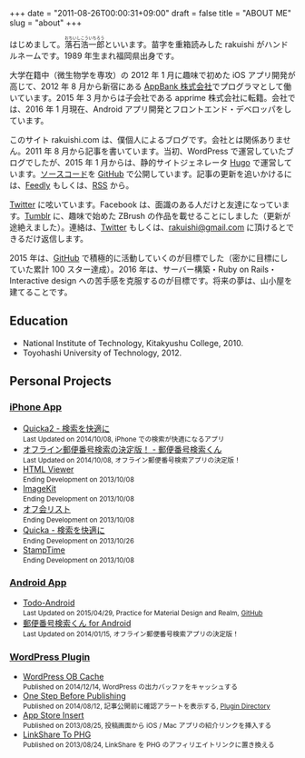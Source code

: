 +++
date = "2011-08-26T00:00:31+09:00"
draft = false
title = "ABOUT ME"
slug = "about"
+++

はじめまして。<ruby>落石浩一郎<rt>おちいしこういちろう</rt></ruby>といいます。苗字を重箱読みした rakuishi がハンドルネームです。1989 年生まれ福岡県出身です。

大学在籍中（微生物学を専攻）の 2012 年 1 月に趣味で初めた iOS アプリ開発が高じて、2012 年 8 月から新宿にある [AppBank 株式会社](http://www.appbank.net)でプログラマとして働いています。2015 年 3 月からは子会社である apprime 株式会社に転籍。会社では、2016 年 1 月現在、Android アプリ開発とフロントエンド・デベロッパをしています。

このサイト rakuishi.com は、僕個人によるブログです。会社とは関係ありません。2011 年 8 月から記事を書いています。当初、WordPress で運営していたブログでしたが、2015 年 1 月からは、静的サイトジェネレータ [Hugo](http://gohugo.io/) で運営しています。[ソースコード](https://github.com/rakuishi/rakuishi.com)を [GitHub](https://github.com/rakuishi) で公開しています。記事の更新を追いかけるには、[Feedly](http://cloud.feedly.com/#subscription%2Ffeed%2Fhttp%3A%2F%2Frakuishi.com%2Ffeed%2F) もしくは、[RSS](http://rakuishi.com/index.xml) から。

[Twitter](https://twitter.com/rakuishi07) に呟いています。Facebook は、面識のある人だけと友達になっています。[Tumblr](http://zbrush.rakuishi.com/) に、趣味で始めた ZBrush の作品を載せることにしました（更新が途絶えました）。連絡は、[Twitter](https://twitter.com/rakuishi07) もしくは、[rakuishi@gmail.com](mailto:rakuishi@gmail.com) に頂けるとできるだけ返信します。

2015 年は、[GitHub](https://github.com/rakuishi) で積極的に活動していくのが目標でした（密かに目標にしていた累計 100 スター達成）。2016 年は、サーバー構築・Ruby on Rails・Interactive design への苦手感を克服するのが目標です。将来の夢は、山小屋を建てることです。

## Education

* National Institute of Technology, Kitakyushu College, 2010.
* Toyohashi University of Technology, 2012.

## Personal Projects

### [iPhone App](https://itunes.apple.com/jp/developer/koichiro-ochiishi/id452568751)

* [Quicka2 - 検索を快適に](https://itunes.apple.com/jp/app/id725195676?mt=8&uo=4&at=11l3RT)  
<small>Last Updated on 2014/10/08, iPhone での検索が快適になるアプリ</small>
* [オフライン郵便番号検索の決定版！ -  郵便番号検索くん](https://itunes.apple.com/jp/app/id578073498?mt=8&uo=4&at=11l3RT)  
<small>Last Updated on 2014/10/08, オフライン郵便番号検索アプリの決定版！</small>
* [HTML Viewer](https://itunes.apple.com/jp/app/id656968855?mt=8&uo=4&at=11l3RT)  
<small>Ending Development on 2013/10/08</small>
* [ImageKit](https://itunes.apple.com/jp/app/id588135117?mt=8&uo=4&at=11l3RT)  
<small>Ending Development on 2013/10/08</small>
* [オフ会リスト](https://itunes.apple.com/jp/app/id533017985?mt=8&uo=4&at=11l3RT)  
<small>Ending Development on 2013/10/08</small>
* [Quicka - 検索を快適に](https://itunes.apple.com/jp/app/id511606108?mt=8&uo=4&at=11l3RT)  
<small>Ending Development on 2013/10/26</small>
* [StampTime](https://itunes.apple.com/jp/app/id452580423?mt=8&uo=4&at=11l3RT)  
<small>Ending Development on 2013/10/08</small>

### [Android App](https://play.google.com/store/apps/developer?id=rakuishi&hl=ja)

* [Todo-Android](https://play.google.com/store/apps/details?id=com.rakuishi.todo)  
<small>Last Updated on 2015/04/29, Practice for Material Design and Realm, [GitHub](https://github.com/rakuishi/Todo-Android)</small>
* [郵便番号検索くん for Android](https://play.google.com/store/apps/details?id=com.rakuishi.postalcode)  
<small>Last Updated on 2014/01/15, オフライン郵便番号検索アプリの決定版！</small>

### [WordPress Plugin](https://profiles.wordpress.org/rakuishi/)

* [WordPress OB Cache](http://rakuishi.com/archives/6858/)  
<small>Published on 2014/12/14, WordPress の出力バッファをキャッシュする</small>
* [One Step Before Publishing](http://rakuishi.com/archives/6736)  
<small>Published on 2014/08/12, 記事公開前に確認アラートを表示する, [Plugin Directory](https://wordpress.org/plugins/one-step-before-publishing/)</small>
* [App Store Insert](http://rakuishi.com/archives/6018/)  
<small>Published on 2013/08/25, 投稿画面から iOS / Mac アプリの紹介リンクを挿入する</small>
* [LinkShare To PHG](http://rakuishi.com/archives/5886/)  
<small>Published on 2013/08/24, LinkShare を PHG のアフィリエイトリンクに置き換える</small>
